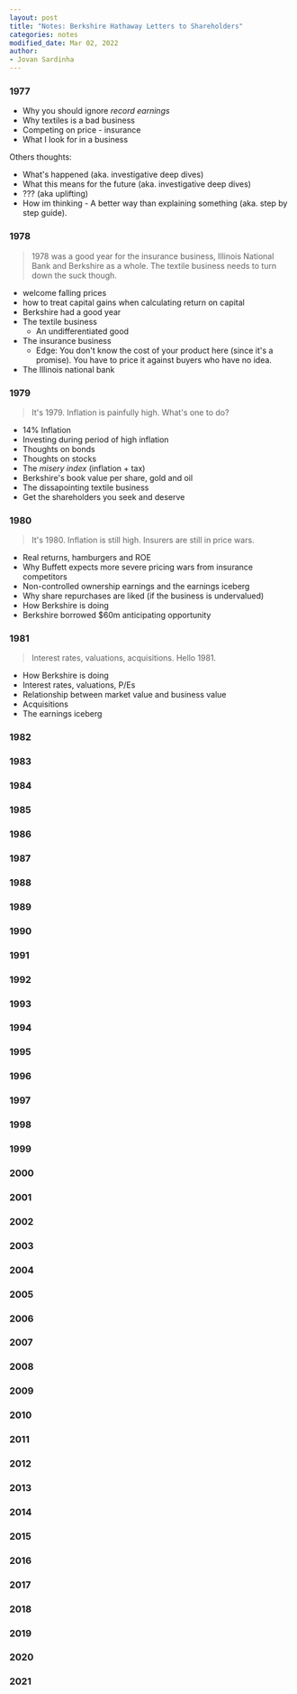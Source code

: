 ```yaml
---
layout: post
title: "Notes: Berkshire Hathaway Letters to Shareholders"
categories: notes
modified_date: Mar 02, 2022
author:
- Jovan Sardinha
---
```


### 1977

* Why you should ignore *record earnings*
* Why textiles is a bad business
* Competing on price - insurance
* What I look for in a business

Others thoughts:

* What's happened (aka. investigative deep dives)
* What this means for the future (aka. investigative deep dives)
* ??? (aka uplifting)
* How im thinking  - A better way than explaining something  (aka. step by step guide).

### 1978

> 1978 was a good year for the insurance business, Illinois National Bank and Berkshire as a whole. The textile business needs to turn down the suck though.

* welcome falling prices
* how to treat capital gains when calculating return on capital
* Berkshire had a good year
* The textile business
  * An undifferentiated good
* The insurance business
  * Edge: You don't know the cost of your product here (since it's a promise). You have to price it against buyers who have no idea.
* The Illinois national bank

### 1979

> It's 1979. Inflation is painfully high. What's one to do?

* 14% Inflation
* Investing during period of high inflation
* Thoughts on bonds
* Thoughts on stocks
* The *misery index* (inflation + tax)
* Berkshire's book value per share, gold and oil
* The dissapointing textile business
* Get the shareholders you seek and deserve

### 1980

> It's 1980. Inflation is still high. Insurers are still in price wars.

* Real returns, hamburgers and ROE
* Why Buffett expects more severe pricing wars from insurance competitors
* Non-controlled ownership earnings and the earnings iceberg
* Why share repurchases are liked (if the business is undervalued)
* How Berkshire is doing
* Berkshire borrowed $60m anticipating opportunity

### 1981

> Interest rates, valuations, acquisitions. Hello 1981.

* How Berkshire is doing
* Interest rates, valuations, P/Es
* Relationship between market value and business value
* Acquisitions
* The earnings iceberg

### 1982

### 1983

### 1984

### 1985

### 1986

### 1987

### 1988

### 1989

### 1990

### 1991

### 1992

### 1993

### 1994

### 1995

### 1996

### 1997

### 1998

### 1999

### 2000

### 2001

### 2002

### 2003

### 2004

### 2005

### 2006

### 2007

### 2008

### 2009

### 2010

### 2011

### 2012

### 2013

### 2014

### 2015

### 2016

### 2017

### 2018

### 2019

### 2020

### 2021
